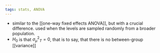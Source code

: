 ```yaml
---
tags: stats, ANOVA
---
```


- similar to the [[one-way fixed effects ANOVA]], but with a crucial difference. used when the levels are sampled randomly from a broader population.
- $H_0$ is that ${\sigma^2_\mu}_T = 0$, that is to say, that there is no between-group [[variance]]